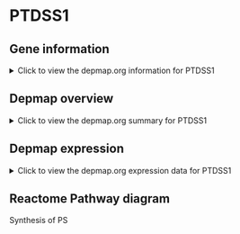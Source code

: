 <h1>PTDSS1</h1>

<h2>Gene information</h2>
<details>
  <summary>Click to view the depmap.org information for PTDSS1</summary>
  <iframe src="https://depmap.org/portal/gene/PTDSS1?tab=about" style="border:none;width:100%;height:800px"></iframe>
</details>

<h2>Depmap overview</h2>
<details>
  <summary>Click to view the depmap.org summary for PTDSS1</summary>
  <iframe src="https://depmap.org/portal/gene/PTDSS1?tab=overview" style="border:none;width:100%;height:800px"></iframe>
</details>

<h2>Depmap expression</h2>
<details>
  <summary>Click to view the depmap.org expression data for PTDSS1</summary>
  <iframe src="https://depmap.org/portal/gene/PTDSS1?tab=characterization" style="border:none;width:100%;height:800px"></iframe>
</details>



<h2>Reactome Pathway diagram</h2>
Synthesis of PS
<div id="diagramHolder"></div>

<script>
    //Creating the Reactome Diagram widget
    //Take into account a proxy needs to be set up in your server side pointing to www.reactome.org
    function onReactomeDiagramReady(){  //This function is automatically called when the widget code is ready to be used
        var diagram = Reactome.Diagram.create({
            "placeHolder" : "diagramHolder",
            "width" : 900,
            "height" : 500
        });

        //Initialising it to the "Hemostasis" pathway
        diagram.loadDiagram("R-HSA-1483101");

        //Adding different listeners

        diagram.onDiagramLoaded(function (loaded) {
            console.info("Loaded ", loaded);
            diagram.flagItems("BAD");
	    diagram.flagItems("Q92934");
            if (loaded == "R-HSA-1483101") diagram.selectItem("R-HSA-1483101");
        });

     }
</script>



